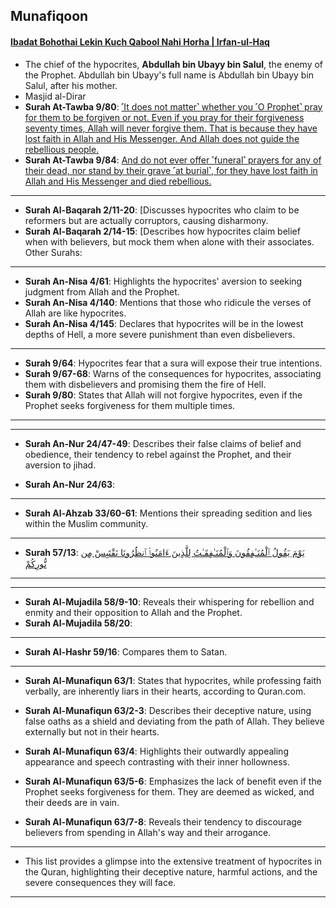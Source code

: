 ## Munafiqoon

#### [Ibadat Bohothai Lekin Kuch Qabool Nahi Horha | Irfan-ul-Haq](https://www.youtube.com/watch?v=zRSo6AB5W1o)
* The chief of the hypocrites, __Abdullah bin Ubayy bin Salul__, the enemy of the Prophet. Abdullah bin Ubayy's full name is Abdullah bin Ubayy bin Salul, after his mother.
* Masjid al-Dirar
* __Surah At-Tawba 9/80__: [˹It does not matter˺ whether you ˹O Prophet˺ pray for them to be forgiven or not. Even if you pray for their forgiveness seventy times, Allah will never forgive them. That is because they have lost faith in Allah and His Messenger. And Allah does not guide the rebellious people.](https://quranwbw.com/9/80)
* __Surah At-Tawba 9/84__: [And do not ever offer ˹funeral˺ prayers for any of their dead, nor stand by their grave ˹at burial˺, for they have lost faith in Allah and His Messenger and died rebellious.](https://quranwbw.com/9/84)

***

* __Surah Al-Baqarah  2/11-20__: [Discusses hypocrites who claim to be reformers but are actually corruptors, causing disharmony.
* __Surah Al-Baqarah 2/14-15__: [Describes how hypocrites claim belief when with believers, but mock them when alone with their associates.
Other Surahs:

***

* __Surah An-Nisa 4/61__: Highlights the hypocrites' aversion to seeking judgment from Allah and the Prophet.
* __Surah An-Nisa 4/140__: Mentions that those who ridicule the verses of Allah are like hypocrites.
* __Surah An-Nisa 4/145__: Declares that hypocrites will be in the lowest depths of Hell, a more severe punishment than even disbelievers.

***

* __Surah 9/64__: Hypocrites fear that a sura will expose their true intentions.
* __Surah 9/67-68__: Warns of the consequences for hypocrites, associating them with disbelievers and promising them the fire of Hell.
* __Surah 9/80__: States that Allah will not forgive hypocrites, even if the Prophet seeks forgiveness for them multiple times.

***

***

* __Surah An-Nur 24/47-49__: Describes their false claims of belief and obedience, their tendency to rebel against the Prophet, and their aversion to jihad.

* __Surah An-Nur 24/63__: []()

***

* __Surah Al-Ahzab 33/60-61__: Mentions their spreading sedition and lies within the Muslim community.

***

* __Surah 57/13__: [يَوْمَ يَقُولُ ٱلْمُنَـٰفِقُونَ وَٱلْمُنَـٰفِقَـٰتُ لِلَّذِينَ ءَامَنُوا۟ ٱنظُرُونَا نَقْتَبِسْ مِن نُّورِكُمْ](https://quranwbw.com/57/13)

***

***

* __Surah Al-Mujadila 58/9-10__: Reveals their whispering for rebellion and enmity and their opposition to Allah and the Prophet.
* __Surah Al-Mujadila 58/20__: []() 

***

* __Surah Al-Hashr 59/16__: Compares them to Satan.

***

* __Surah Al-Munafiqun 63/1__: States that hypocrites, while professing faith verbally, are inherently liars in their hearts, according to Quran.com.

* __Surah Al-Munafiqun 63/2-3__: Describes their deceptive nature, using false oaths as a shield and deviating from the path of Allah. They believe externally but not in their hearts.

* __Surah Al-Munafiqun 63/4__: Highlights their outwardly appealing appearance and speech contrasting with their inner hollowness.

* __Surah Al-Munafiqun 63/5-6__: Emphasizes the lack of benefit even if the Prophet seeks forgiveness for them. They are deemed as wicked, and their deeds are in vain.

* __Surah Al-Munafiqun 63/7-8__: Reveals their tendency to discourage believers from spending in Allah's way and their arrogance.

***

* This list provides a glimpse into the extensive treatment of hypocrites in the Quran, highlighting their deceptive nature, harmful actions, and the severe consequences they will face.

***
